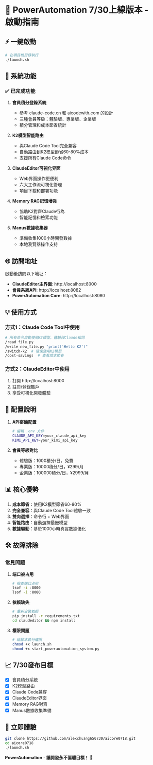 # 🚀 PowerAutomation 7/30上線版本 - 啟動指南

## ⚡ 一鍵啟動

```bash
# 在項目根目錄執行
./launch.sh
```

## 🎯 系統功能

### ✅ 已完成功能

1. **會員積分登錄系統**
   - 參考 claude-code.cn 和 aicodewith.com 的設計
   - 三種會員等級：體驗版、專業版、企業版
   - 積分管理和成本節省統計

2. **K2模型智能路由**
   - 與Claude Code Tool完全兼容
   - 自動路由到K2模型節省60-80%成本
   - 支援所有Claude Code命令

3. **ClaudeEditor可視化界面**
   - Web界面操作更便利
   - 六大工作流可視化管理
   - 項目下載和部署功能

4. **Memory RAG記憶增強**
   - 協助K2對齊Claude行為
   - 智能記憶和檢索功能

5. **Manus數據收集器**
   - 準備收集1000小時開發數據
   - 本地瀏覽器操作支持

## 🌐 訪問地址

啟動後訪問以下地址：

- **ClaudeEditor主界面**: http://localhost:8000
- **會員系統API**: http://localhost:8082
- **PowerAutomation Core**: http://localhost:8080

## 💡 使用方式

### 方式1：Claude Code Tool中使用
```bash
# 所有命令自動使用K2模型，體驗與Claude相同
/read file.py
/write new_file.py "print('Hello K2')"
/switch-k2  # 確保使用K2模型
/cost-savings  # 查看成本節省
```

### 方式2：ClaudeEditor中使用
1. 打開 http://localhost:8000
2. 註冊/登錄賬戶
3. 享受可視化開發體驗

## 🔧 配置說明

1. **API密鑰配置**
   ```bash
   # 編輯 .env 文件
   CLAUDE_API_KEY=your_claude_api_key
   KIMI_API_KEY=your_kimi_api_key
   ```

2. **會員等級對比**
   - 體驗版：1000積分/日，免費
   - 專業版：10000積分/日，¥299/月
   - 企業版：100000積分/日，¥2999/月

## 📊 核心優勢

1. **成本節省**：使用K2模型節省60-80%
2. **完全兼容**：與Claude Code Tool體驗一致
3. **雙向選擇**：命令行 + Web界面
4. **智能路由**：自動選擇最優模型
5. **數據驅動**：基於1000小時真實數據優化

## 🛠️ 故障排除

### 常見問題

1. **端口被占用**
   ```bash
   # 檢查端口占用
   lsof -i :8000
   lsof -i :8080
   ```

2. **依賴缺失**
   ```bash
   # 重新安裝依賴
   pip install -r requirements.txt
   cd claudeditor && npm install
   ```

3. **權限問題**
   ```bash
   # 給腳本執行權限
   chmod +x launch.sh
   chmod +x start_powerautomation_system.py
   ```

## 📈 7/30發布目標

- [x] 會員積分系統
- [x] K2模型路由
- [x] Claude Code兼容
- [x] ClaudeEditor界面
- [x] Memory RAG對齊
- [x] Manus數據收集準備

## 🎉 立即體驗

```bash
git clone https://github.com/alexchuang650730/aicore0718.git
cd aicore0718
./launch.sh
```

**PowerAutomation - 讓開發永不偏離目標！** 🎯